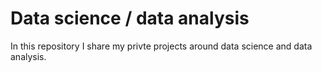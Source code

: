 # Data science / data analysis

In this repository I share my privte projects around data science and data analysis. 
